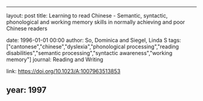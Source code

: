 ---
layout: post
title: Learning to read Chinese - Semantic, syntactic, phonological and working memory skills in normally achieving and poor Chinese readers

date: 1996-01-01 00:00
author: So, Dominica and Siegel, Linda S
tags: ["cantonese","chinese","dyslexia","phonological processing","reading disabilities","semantic processing","syntactic awareness","working memory"]
journal: Reading and Writing

link: https://doi.org/10.1023/A:1007963513853

year: 1997
----